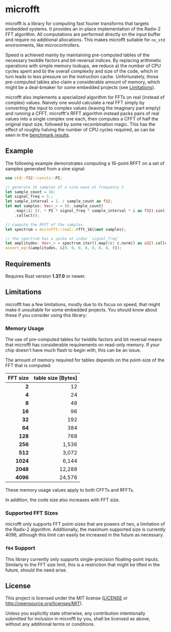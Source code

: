 # microfft

microfft is a library for computing fast fourier transforms that targets
embedded systems. It provides an in-place implementation of the Radix-2 FFT
algorithm. All computations are performed directly on the input buffer and
require no additional allocations. This makes microfft suitable for `no_std` environments, like microcontrollers.

Speed is achieved mainly by maintaining pre-computed tables of the necessary
twiddle factors and bit-reversal indices. By replacing arithmetic operations
with simple memory lookups, we reduce a) the number of CPU cycles spent and
b) the overall complexity and size of the code, which in turn leads to less
pressure on the instruction cache. Unfortunately, those pre-computed tables
also claim a considerable amount of memory, which might be a deal-breaker for
some embedded projects (see [Limitations](#limitations)).

microfft also implements a specialized algorithm for FFTs on real (instead
of complex) values. Naively one would calculate a real FFT simply by converting
the input to complex values (leaving the imaginary part empty) and running a
CFFT. microfft's RFFT algorithm instead packs pairs of real values into
a single complex one each, then computes a CFFT of half the original input
size, followed by some recombination magic. This has the effect of roughly
halving the number of CPU cycles required, as can be seen in the
[benchmark results][1].

## Example

The following example demonstrates computing a 16-point RFFT on a set of
samples generated from a sine signal:

```rust
use std::f32::consts::PI;

// generate 16 samples of a sine wave at frequency 3
let sample_count = 16;
let signal_freq = 3.;
let sample_interval = 1. / sample_count as f32;
let mut samples: Vec<_> = (0..sample_count)
    .map(|i| (2. * PI * signal_freq * sample_interval * i as f32).sin())
    .collect();

// compute the RFFT of the samples
let spectrum = microfft::real::rfft_16(&mut samples);

// the spectrum has a spike at index `signal_freq`
let amplitudes: Vec<_> = spectrum.iter().map(|c| c.norm() as u32).collect();
assert_eq!(&amplitudes, &[0, 0, 0, 8, 0, 0, 0, 0]);
```

## Requirements

Requires Rust version **1.37.0** or newer.

## Limitations <a name="limitations"></a>

microfft has a few limitations, mostly due to its focus on speed, that might
make it unsuitable for some embedded projects. You should know about these
if you consider using this library:

### Memory Usage

The use of pre-computed tables for twiddle factors and bit reversal means that
microfft has considerable requirements on read-only memory. If your chip
doesn't have much flash to begin with, this can be an issue.

The amount of memory required for tables depends on the point-size of the FFT
that is computed:

| FFT size | table size [Bytes] |
| -------: | -----------------: |
|    **2** |                 12 |
|    **4** |                 24 |
|    **8** |                 48 |
|   **16** |                 96 |
|   **32** |                192 |
|   **64** |                384 |
|  **128** |                768 |
|  **256** |              1,536 |
|  **512** |              3,072 |
| **1024** |              6,144 |
| **2048** |             12,288 |
| **4096** |             24,576 |

These memory usage values apply to both CFFTs and RFFTs.

In addition, the code size also increases with FFT size.

### Supported FFT Sizes

microfft only supports FFT point-sizes that are powers of two, a
limitation of the Radix-2 algorithm. Additionally, the maximum supported size
is currently 4096, although this limit can easily be increased in the future
as necessary.

### `f64` Support

This library currently only supports single-precision floating-point inputs.
Similarly to the FFT size limit, this is a restriction that might be lifted
in the future, should the need arise.

## License

This project is licensed under the MIT license ([LICENSE](LICENSE) or
http://opensource.org/licenses/MIT).

Unless you explicitly state otherwise, any contribution intentionally submitted
for inclusion in microfft by you, shall be licensed as above, without any
additional terms or conditions.

[1]: bench/README.md
